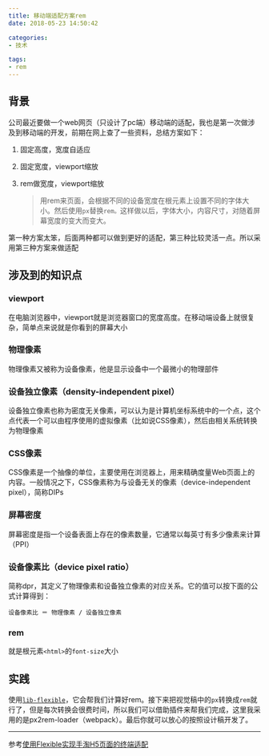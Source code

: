```yaml
---
title: 移动端适配方案rem
date: 2018-05-23 14:50:42

categories:
- 技术

tags:
- rem
---
```


## 背景

公司最近要做一个web网页（只设计了pc端）移动端的适配，我也是第一次做涉及到移动端的开发，前期在网上查了一些资料，总结方案如下：

1. 固定高度，宽度自适应

2. 固定宽度，viewport缩放

3. rem做宽度，viewport缩放

   > 用rem来页面，会根据不同的设备宽度在根元素上设置不同的字体大小。然后使用`px`替换`rem。`这样做以后，字体大小，内容尺寸，对随着屏幕宽度的变大而变大。

第一种方案太笨，后面两种都可以做到更好的适配，第三种比较灵活一点。所以采用第三种方案来做适配

## 涉及到的知识点

### viewport

在电脑浏览器中，viewport就是浏览器窗口的宽度高度。在移动端设备上就很复杂，简单点来说就是你看到的屏幕大小

### 物理像素

物理像素又被称为设备像素，他是显示设备中一个最微小的物理部件

### 设备独立像素（density-independent pixel）

设备独立像素也称为密度无关像素，可以认为是计算机坐标系统中的一个点，这个点代表一个可以由程序使用的虚拟像素（比如说CSS像素），然后由相关系统转换为物理像素

### CSS像素

CSS像素是一个抽像的单位，主要使用在浏览器上，用来精确度量Web页面上的内容。一般情况之下，CSS像素称为与设备无关的像素（device-independent pixel），简称DIPs

### 屏幕密度

屏幕密度是指一个设备表面上存在的像素数量，它通常以每英寸有多少像素来计算（PPI）

### 设备像素比（device pixel ratio）

简称dpr，其定义了物理像素和设备独立像素的对应关系。它的值可以按下面的公式计算得到：

```
设备像素比 ＝ 物理像素 / 设备独立像素
```

### rem

就是根元素`<html>`的`font-size`大小

## 实践

使用[`lib-flexible`][1]，它会帮我们计算好rem。接下来把视觉稿中的`px`转换成`rem`就行了，但是每次转换会很费时间，所以我们可以借助插件来帮我们完成，这里我采用的是px2rem-loader（webpack）。最后你就可以放心的按照设计稿开发了。

---------------------------------------

参考[使用Flexible实现手淘H5页面的终端适配][2]

[1]: https://github.com/amfe/lib-flexible
[2]: https://github.com/amfe/article/issues/17
